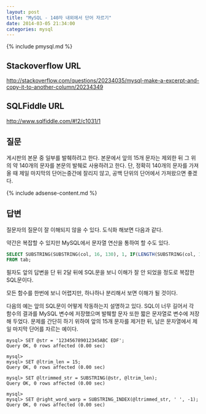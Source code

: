 ```yaml
---
layout: post
title: "MySQL - 140자 내외에서 단어 자르기"
date: 2014-03-05 21:34:00
categories: mysql
---
```


{% include pmysql.md %}

## Stackoverflow URL

http://stackoverflow.com/questions/20234035/mysql-make-a-excerpt-and-copy-it-to-another-column/20234349

## SQLFiddle URL

http://www.sqlfiddle.com/#!2/c1031/1

## 질문

게시판의 본문 중 일부를 발췌하려고 한다. 본문에서 앞의 15개 문자는 제외한 뒤 그 위의 약 140개의 문자를 본문의 발췌로 사용하려고 한다. 단, 정확히 140개의 문자를 가져올 때 제일 마지막의 단어는중간에 잘리지 않고, 공백 단위의 단어에서 가져왔으면 좋겠다.

{% include adsense-content.md %}

## 답변

질문자의 질문이 잘 이해되지 않을 수 있다. 도식화 해보면 다음과 같다.

약간은 복잡할 수 있지만 MySQL에서 문자열 연산을 통하여 할 수도 있다.

```sql
SELECT SUBSTRING(SUBSTRING(col, 16, 130), 1, IF(LENGTH(SUBSTRING(col, 16, 130)) - LENGTH(SUBSTRING_INDEX(SUBSTRING(col, 16, 130), ' ', -1)) = 0, LENGTH(SUBSTRING(col, 16, 130)), LENGTH(SUBSTRING(col, 16, 130)) - LENGTH(SUBSTRING_INDEX(SUBSTRING(col, 16, 130), ' ', -1)))) AS excerpt
FROM tab;
```

필자도 앞의 답변을 단 뒤 2달 뒤에 SQL문을 보니 이해가 잘 안 되었을 정도로 복잡한 SQL문이다.

모든 함수를 한번에 보니 어렵지만, 하나하나 분리해서 보면 이해가 될 것이다.

다음의 예는 앞의 SQL문이 어떻게 작동하는지 설명하고 있다. SQL이 너무 길어서 각 함수의 결과를 MySQL 변수에 저장했으며 발췌할 문자 또한 짧은 문자열로 변수에 저장해 두었다. 문제를 간단히 하기 위하여 앞의 15개 문자를 제거한 뒤, 남은 문자열에서 제일 마지막 단어를 자르는 예이다.

    mysql> SET @str = '123456789012345ABC EDF';
    Query OK, 0 rows affected (0.00 sec)
     
    mysql>
    mysql> SET @ltrim_len = 15;
    Query OK, 0 rows affected (0.00 sec)
     
    mysql> SET @ltrimmed_str = SUBSTRING(@str, @ltrim_len);
    Query OK, 0 rows affected (0.00 sec)
     
    mysql>
    mysql> SET @right_word_warp = SUBSTRING_INDEX(@ltrimmed_str, ' ', -1);
    Query OK, 0 rows affected (0.00 sec)
